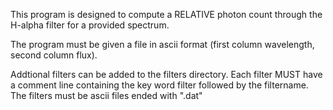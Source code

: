 This program is designed to compute a RELATIVE photon count through 
the H-alpha filter for a provided spectrum.

The program must be given a file in ascii format (first column wavelength, second column flux).

Addtional filters can be added to the filters directory. 
Each filter MUST have a comment line containing the key word filter followed by the filtername.
The filters must be ascii files ended with ".dat"